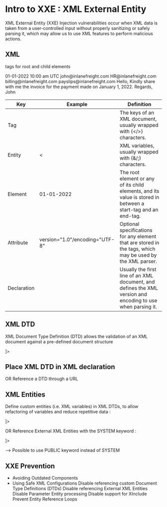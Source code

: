 # Intro to XXE : XML External Entity

XML External Entity (XXE) Injection vulnerabilities occur when XML data is taken from a user-controlled input without properly sanitizing or safely parsing it, which may allow us to use XML features to perform malicious actions.

## XML

tags for root and child elements

<?xml version="1.0" encoding="UTF-8"?>
<email>
  <date>01-01-2022</date>
  <time>10:00 am UTC</time>
  <sender>john@inlanefreight.com</sender>
  <recipients>
    <to>HR@inlanefreight.com</to>
    <cc>
        <to>billing@inlanefreight.com</to>
        <to>payslips@inlanefreight.com</to>
    </cc>
  </recipients>
  <body>
  Hello,
      Kindly share with me the invoice for the payment made on January 1, 2022.
  Regards,
  John
  </body> 
</email>

| Key         | Example                                | Definition                                                                                                    |
|-------------|----------------------------------------|---------------------------------------------------------------------------------------------------------------|
| Tag         | <date>                                 | The keys of an XML document, usually wrapped with (</>) characters.                                           |
| Entity      | &lt;                                   | XML variables, usually wrapped with (&/;) characters.                                                         |
| Element     | <date>01-01-2022</date>                | The root element or any of its child elements, and its value is stored in between a start-tag and an end-tag. |
| Attribute   | version="1.0"/encoding="UTF-8"         | Optional specifications for any element that are stored in the tags, which may be used by the XML parser.     |
| Declaration | <?xml version="1.0" encoding="UTF-8"?> | Usually the first line of an XML document, and defines the XML version and encoding to use when parsing it.   |

## XML DTD

XML Document Type Definition (DTD) allows the validation of an XML document against a pre-defined document structure

<!DOCTYPE email [
  <!ELEMENT email (date, time, sender, recipients, body)>
  <!ELEMENT recipients (to, cc?)>
  <!ELEMENT cc (to*)>
  <!ELEMENT date (#PCDATA)>
  <!ELEMENT time (#PCDATA)>
  <!ELEMENT sender (#PCDATA)>
  <!ELEMENT to  (#PCDATA)>
  <!ELEMENT body (#PCDATA)>
]>

## Place XML DTD in XML declaration

<?xml version="1.0" encoding="UTF-8"?>
<!DOCTYPE email SYSTEM "email.dtd">

OR Reference a DTD through a URL

<?xml version="1.0" encoding="UTF-8"?>
<!DOCTYPE email SYSTEM "http://inlanefreight.com/email.dtd">

## XML Entities

Define custom entities (i.e. XML variables) in XML DTDs, to allow refactoring of variables and reduce repetitive data :

<?xml version="1.0" encoding="UTF-8"?>
<!DOCTYPE email [
  <!ENTITY company "Inlane Freight">
]>

OR Reference External XML Entities with the SYSTEM keyword :

<?xml version="1.0" encoding="UTF-8"?>
<!DOCTYPE email [
  <!ENTITY company SYSTEM "http://localhost/company.txt">
  <!ENTITY signature SYSTEM "file:///var/www/html/signature.txt">
]>


--> Possible to use PUBLIC keyword instead of SYSTEM

## XXE Prevention

- Avoiding Outdated Components
- Using Safe XML Configurations
Disable referencing custom Document Type Definitions (DTDs)
Disable referencing External XML Entities
Disable Parameter Entity processing
Disable support for XInclude
Prevent Entity Reference Loops

